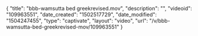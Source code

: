 {
    "title": "bbb-wamsutta bed greekrevised.mov",
    "description": "",
    "videoid": "109963551",
    "date_created": "1502517729",
    "date_modified": "1504247455",
    "type": "captivate",
    "layout": "video",
    "url": "\/v\/bbb-wamsutta-bed-greekrevised-mov\/109963551"
}